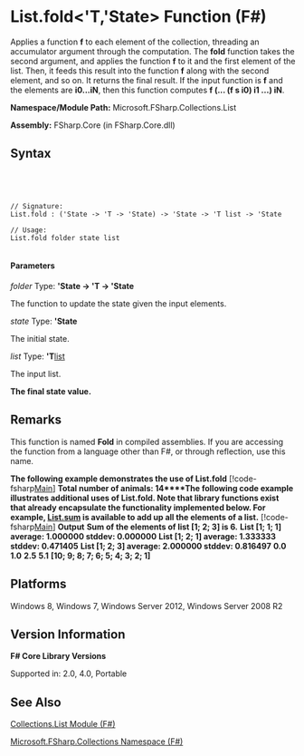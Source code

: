 # List.fold<'T,'State> Function (F#)

Applies a function **f** to each element of the collection, threading an accumulator argument through the computation. The **fold** function takes the second argument, and applies the function **f** to it and the first element of the list. Then, it feeds this result into the function **f** along with the second element, and so on. It returns the final result. If the input function is **f** and the elements are **i0...iN**, then this function computes **f (... (f s i0) i1 ...) iN**.

**Namespace/Module Path:** Microsoft.FSharp.Collections.List

**Assembly:** FSharp.Core (in FSharp.Core.dll)


## Syntax



```




// Signature:
List.fold : ('State -> 'T -> 'State) -> 'State -> 'T list -> 'State

// Usage:
List.fold folder state list


```





#### Parameters
*folder*
Type: **'State -&gt; 'T -&gt; 'State**


The function to update the state given the input elements.


*state*
Type: **'State**


The initial state.


*list*
Type: **'T**[list](http://msdn.microsoft.com/en-us/library/c627b668-477b-4409-91ed-06d7f1b3e4a7)


The input list.



**The final state value.**
## Remarks
This function is named **Fold** in compiled assemblies. If you are accessing the function from a language other than F#, or through reflection, use this name.

**The following example demonstrates the use of List.fold**
[!code-fsharp[Main](snippets/fssamples101/snippet3006.fs)]
**Total number of animals: 14****The following code example illustrates additional uses of List.fold. Note that library functions exist that already encapsulate the functionality implemented below. For example, [List.sum](http://msdn.microsoft.com/en-us/library/54d47fe3-5ecf-4883-beb5-e915342a17f9) is available to add up all the elements of a list.**
[!code-fsharp[Main](snippets/fslists/snippet27.fs)]
**Output**
**Sum of the elements of list [1; 2; 3] is 6.**
**List [1; 1; 1] average: 1.000000 stddev: 0.000000**
**List [1; 2; 1] average: 1.333333 stddev: 0.471405**
**List [1; 2; 3] average: 2.000000 stddev: 0.816497**
**0.0**
**1.0**
**2.5**
**5.1**
**[10; 9; 8; 7; 6; 5; 4; 3; 2; 1]**
## Platforms
Windows 8, Windows 7, Windows Server 2012, Windows Server 2008 R2


## Version Information
**F# Core Library Versions**

Supported in: 2.0, 4.0, Portable


## See Also
[Collections.List Module &#40;F&#35;&#41;](Collections.List-Module-%5BFSharp%5D.md)

[Microsoft.FSharp.Collections Namespace &#40;F&#35;&#41;](Microsoft.FSharp.Collections-Namespace-%5BFSharp%5D.md)

